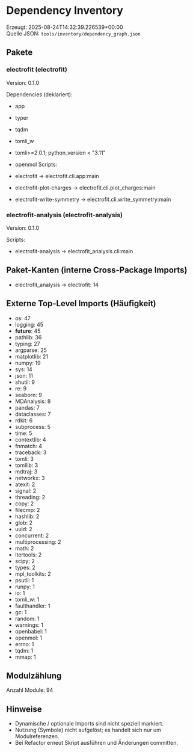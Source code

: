 # Dependency Inventory

Erzeugt: 2025-08-24T14:32:39.226539+00:00  
Quelle JSON: `tools/inventory/dependency_graph.json`

## Pakete

### electrofit (electrofit)

Version: 0.1.0

Dependencies (deklariert):

- app
- typer
- tqdm
- tomli_w
- tomli>=2.0.1; python_version < "3.11"
- openmol
Scripts:

- electrofit -> electrofit.cli.app:main
- electrofit-plot-charges -> electrofit.cli.plot_charges:main
- electrofit-write-symmetry -> electrofit.cli.write_symmetry:main

### electrofit-analysis (electrofit-analysis)

Version: 0.1.0

Scripts:

- electrofit-analysis -> electrofit_analysis.cli:main

## Paket-Kanten (interne Cross-Package Imports)

- electrofit_analysis -> electrofit: 14

## Externe Top-Level Imports (Häufigkeit)

- os: 47
- logging: 45
- __future__: 45
- pathlib: 36
- typing: 27
- argparse: 25
- matplotlib: 21
- numpy: 19
- sys: 14
- json: 11
- shutil: 9
- re: 9
- seaborn: 9
- MDAnalysis: 8
- pandas: 7
- dataclasses: 7
- rdkit: 6
- subprocess: 5
- time: 5
- contextlib: 4
- fnmatch: 4
- traceback: 3
- tomli: 3
- tomllib: 3
- mdtraj: 3
- networkx: 3
- atexit: 2
- signal: 2
- threading: 2
- copy: 2
- filecmp: 2
- hashlib: 2
- glob: 2
- uuid: 2
- concurrent: 2
- multiprocessing: 2
- math: 2
- itertools: 2
- scipy: 2
- types: 2
- mpl_toolkits: 2
- psutil: 1
- runpy: 1
- io: 1
- tomli_w: 1
- faulthandler: 1
- gc: 1
- random: 1
- warnings: 1
- openbabel: 1
- openmol: 1
- errno: 1
- tqdm: 1
- mmap: 1

## Modulzählung

Anzahl Module: 94

## Hinweise

- Dynamische / optionale Imports sind nicht speziell markiert.
- Nutzung (Symbole) nicht aufgelöst; es handelt sich nur um Modulreferenzen.
- Bei Refactor erneut Skript ausführen und Änderungen committen.